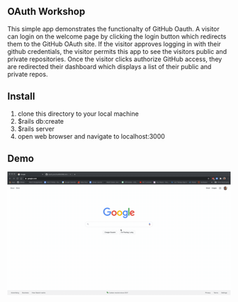 ## OAuth Workshop
This simple app demonstrates the functionalty of GitHub Oauth.  A visitor can login on the welcome page by clicking the login button which redirects them to the GitHub OAuth site.  If the visitor approves logging in with their github credentials, the visitor permits this app to see the visitors public and private repositories.  Once the visitor clicks authorize GitHub access, they are redirected their dashboard which displays a list of their public and private repos.

## Install
1. clone this directory to your local machine
2. $rails db:create
3. $rails server
4. open web browser and navigate to localhost:3000

## Demo
![Oauth Demo](readme_images/oauth_demo.gif)



